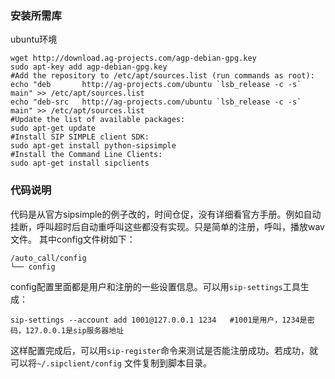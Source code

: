 ### 安装所需库
ubuntu环境

```
wget http://download.ag-projects.com/agp-debian-gpg.key
sudo apt-key add agp-debian-gpg.key
#Add the repository to /etc/apt/sources.list (run commands as root):
echo "deb       http://ag-projects.com/ubuntu `lsb_release -c -s` main" >> /etc/apt/sources.list
echo "deb-src   http://ag-projects.com/ubuntu `lsb_release -c -s` main" >> /etc/apt/sources.list
#Update the list of available packages:
sudo apt-get update
#Install SIP SIMPLE client SDK:
sudo apt-get install python-sipsimple
#Install the Command Line Clients:
sudo apt-get install sipclients
```

### 代码说明
代码是从官方sipsimple的例子改的，时间仓促，没有详细看官方手册。例如自动挂断，呼叫超时后自动重呼叫这些都没有实现。只是简单的注册，呼叫，播放wav文件。
其中config文件树如下：
```
/auto_call/config
└── config
```
config配置里面都是用户和注册的一些设置信息。可以用`sip-settings`工具生成：
```
sip-settings --account add 1001@127.0.0.1 1234   #1001是用户，1234是密码，127.0.0.1是sip服务器地址
```
这样配置完成后，可以用`sip-register`命令来测试是否能注册成功。若成功，就可以将`~/.sipclient/config` 文件复制到脚本目录。

